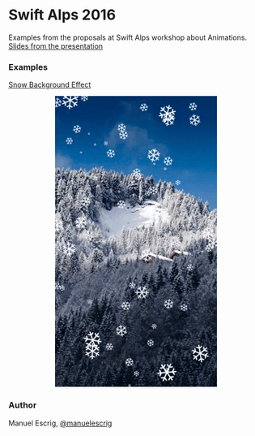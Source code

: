 # Swift Alps 2016
Examples from the proposals at Swift Alps workshop about Animations.
[Slides from the presentation](http://liip.slides.com/admin_account/deck-4-22-22-d8450a3b-74a6-44ab-8dba-43d8b6774ed1)

### Examples
[Snow Background Effect](https://github.com/manuelescrig/SwiftAlps2016/tree/master/SnowBackground)
<p align="center">
  <img src="https://github.com/manuelescrig/SwiftAlps2016/blob/master/snow-2.gif?raw=true"/>
</p>


### Author
Manuel Escrig,  [@manuelescrig](https://www.twitter.com/@manuelescrig)
